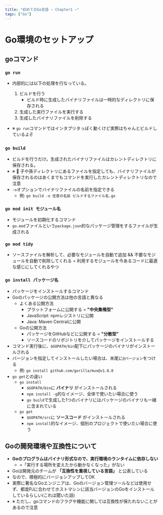 ```yaml
---
title: "初めてのGo言語 ~ Chapter1 ~"
tags: ["Go"]
---
```

# Go環境のセットアップ

## goコマンド

### `go run`
- 内部的には以下の処理を行なっている。
  1. ビルドを行う
      - ビルド時に生成したバイナリファイルは一時的なディレクトリに保存される
  2. 生成した実行ファイルを実行する
  3. 生成したバイナリファイルを削除する

- ※ `go run`コマンドではインタプリタっぽく動くけど実際はちゃんとビルドしているよ✌️

### `go build`
- ビルドを行うだけ。生成されたバイナリファイルはカレントディレクトリに保存される。
- ※ 🚨 子や孫ディレクトリにあるファイルを指定しても、バイナリファイルが保存されるのはあくまでもコマンドを実行したカレントディレクトリなので注意
- `-o`オプションでバイナリファイルの名前を指定できる
  - 例: `go build -o 任意の名前 ビルドするファイル名.go`

### `go mod init モジュール名`
- モジュールを初期化するコマンド
- `go.mod`ファイルという`package.json`的なパッケージ管理をするファイルが生成される

### `go mod tidy`
- ソースファイルを解析して、必要なモジュールを自動で追加 && 不要なモジュールを自動で削除してくれる = 利用するモジュールを今あるコードに最適な感じにしてくれるやつ

### `go install パッケージ名`
- パッケージをインストールするコマンド
- Goのパッケージの公開方法は他の言語と異なる
  - よくある公開方法
    - プラットフォームに公開する = **"中央集権型"**
    - JavaScript: npmレジストリに公開
    - Java: Maven Centralに公開
  - Goの公開方法
    - パッケージをGitHubなどに公開する = **"分散型"**
    - ソースコードのリポジトリを介してパッケージをインストールする
- コマンド実行後に、`$GOPATH/bin`配下にパッケージのバイナリがインストールされる
- バージョンを指定してインストールしたい場合は、末尾に`@バージョン`をつける
  - 例: `go install github.com/gorilla/mux@v1.8.0`
- `go get`との違い
  - `go install`
    - `$GOPATH/bin`に **バイナリ** がインストールされる
    - `npm install -g`的なイメージ、全体で使いたい場合に使う
    - `go build`で生成した1つのバイナリにはパッケージのバイナリも一緒に含まれている
  - `go get`
    - `$GOPATH/src`に **ソースコード** がインストールされる
    - `npm install`的なイメージ、個別のプロジェクトで使いたい場合に使う

## Goの開発環境や互換性について
- **Goのプログラムはバイナリ形式なので、実行環境のランタイムに依存しない**
  - =「実行する場所を変えたから動かなくなった」がない
- Goは開発元のチームが **「互換性を重視している言語」** と公表している
- なので、積極的にバージョンアップしてOK
- 実際に著名なGoエンジニアは、Goのバージョン管理ツールなどは使用せず、都度PJに合わせてホストマシンに該当バージョンのGoをインストールしているらしい(これは聞いた話)
- ※ ただし、goコマンドのフラグや機能に関しては互換性が保たれないことがあるので注意
